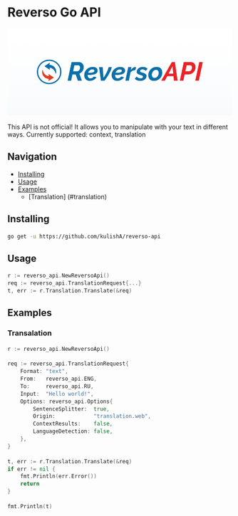 # Reverso Go API
![logotype](./assets/reversoapi-logo.png)

This API is not official! It allows you to manipulate with your text in different ways. Currently supported: context, translation


## Navigation
- [Installing](#installing)
- [Usage](#usage)
- [Examples](#examples)
  - [Translation] (#translation)

## Installing
```bash
go get -u https://github.com/kulishA/reverso-api
```

## Usage

```go
r := reverso_api.NewReversoApi()
req := reverso_api.TranslationRequest{...}
t, err := r.Translation.Translate(&req)
```

## Examples

### Transalation
```go
r := reverso_api.NewReversoApi()

req := reverso_api.TranslationRequest{
    Format: "text",
    From:   reverso_api.ENG,
    To:     reverso_api.RU,
    Input:  "Hello world!",
    Options: reverso_api.Options{
        SentenceSplitter:  true,
        Origin:            "translation.web",
        ContextResults:    false,
        LanguageDetection: false,
    },
}

t, err := r.Translation.Translate(&req)
if err != nil {
    fmt.Println(err.Error())
    return
}

fmt.Println(t)
```